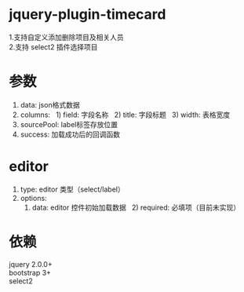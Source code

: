 # jquery-plugin-timecard

1.支持自定义添加删除项目及相关人员<br/>
2.支持 select2 插件选择项目<br/>

# 参数
1. data: json格式数据<br/>
2. columns: 
   1) field: 字段名称
   2) title: 字段标题
   3) width: 表格宽度
3. sourcePool: label标签存放位置
4. success: 加载成功后的回调函数

# editor
1. type: editor 类型（select/label）
2. options: 
   1) data: editor 控件初始加载数据
   2) required: 必填项（目前未实现）

# 依赖
jquery 2.0.0+<br/>
bootstrap 3+<br/>
select2<br/>
